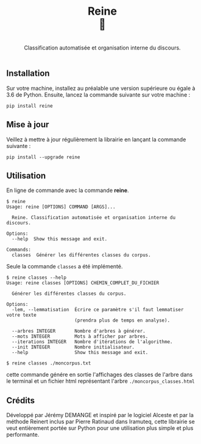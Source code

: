 <div align="center"><h1>Reine<br>👸</h1><br>Classification automatisée et organisation interne du discours.</div>
<br>

## Installation

Sur votre machine, installez au préalable une version supérieure ou égale à 3.6 de Python. Ensuite, lancez la commande suivante sur votre machine :

```
pip install reine
```

## Mise à jour

Veillez à mettre à jour régulièrement la librairie en lançant la commande suivante :

```
pip install --upgrade reine
```

## Utilisation

En ligne de commande avec la commande **reine**. 
```
$ reine 
Usage: reine [OPTIONS] COMMAND [ARGS]...

  Reine. Classification automatisée et organisation interne du discours.

Options:
  --help  Show this message and exit.

Commands:
  classes  Générer les différentes classes du corpus.
```
Seule la commande `classes` a été implémenté.
```
$ reine classes --help
Usage: reine classes [OPTIONS] CHEMIN_COMPLET_DU_FICHIER

  Générer les différentes classes du corpus.

Options:
  -lem, --lemmatisation  Écrire ce paramètre s'il faut lemmatiser votre texte
                         (prendra plus de temps en analyse).

  --arbres INTEGER       Nombre d'arbres à générer.
  --mots INTEGER         Mots à afficher par arbres.
  --iterations INTEGER   Nombre d'itérations de l'algorithme.
  --init INTEGER         Nombre initialisateur.
  --help                 Show this message and exit.
```

```
$ reine classes ./moncorpus.txt
```
cette commande génére en sortie l'affichages des classes de l'arbre dans le terminal et un fichier html représentant l'arbre `./moncorpus_classes.html`
## Crédits 

Développé par Jérémy DEMANGE et inspiré par le logiciel Alceste et par la méthode Reinert inclus par Pierre Ratinaud dans Iramuteq, cette librairie se veut entièrement portée sur Python pour une utilisation plus simple et plus performante.
